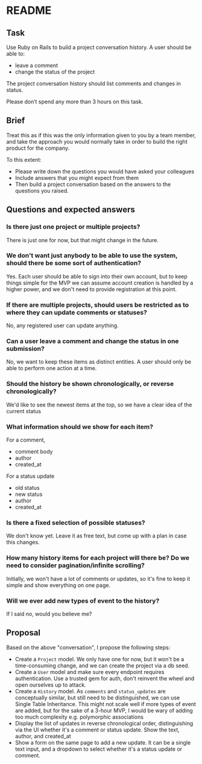 # README

## Task
Use Ruby on Rails to build a project conversation history. A user should be able to:

- leave a comment
- change the status of the project

The project conversation history should list comments and changes in status. 

Please don’t spend any more than 3 hours on this task.

## Brief

Treat this as if this was the only information given to you by a team member, and take the approach you would normally take in order to build the right product for the company. 

To this extent:

- Please write down the questions you would have asked your colleagues
- Include answers that you might expect from them
- Then build a project conversation based on the answers to the questions you raised.

## Questions and expected answers
### Is there just one project or multiple projects?
There is just one for now, but that might change in the future. 

### We don't want just anybody to be able to use the system, should there be some sort of authentication?
Yes. Each user should be able to sign into their own account, but to keep things simple for the MVP we can assume account creation is handled by a higher power, and we don't need to provide registration at this point. 

### If there are multiple projects, should users be restricted as to where they can update comments or statuses?
No, any registered user can update anything. 

### Can a user leave a comment and change the status in one submission?
No, we want to keep these items as distinct entities. A user should only be able to perform one action at a time.

### Should the history be shown chronologically, or reverse chronologically? 
We'd like to see the newest items at the top, so we have a clear idea of the current status

### What information should we show for each item?
For a comment, 
- comment body
- author
- created_at

For a status update
- old status
- new status
- author
- created_at

### Is there a fixed selection of possible statuses?
We don't know yet. Leave it as free text, but come up with a plan in case this changes.

### How many history items for each project will there be? Do we need to consider pagination/infinite scrolling?
Initially, we won't have a lot of comments or updates, so it's fine to keep it simple and show everything on one page. 

### Will we ever add new types of event to the history? 
If I said no, would you believe me? 




## Proposal
Based on the above "conversation", I propose the following steps:
- Create a `Project` model. We only have one for now, but it won't be a time-consuming change, and we can create the project via a db seed. 
- Create a `User` model and make sure every endpoint requires authentication. Use a trusted gem for auth, don't reinvent the wheel and open ourselves up to attack. 
- Create a `History` model. As `comments` and `status_updates` are conceptually similar, but still need to be distinguished, we can use Single Table Inheritance. This might not scale well if more types of event are added, but for the sake of a 3-hour MVP, I would be wary of adding too much complexity e.g. polymorphic associations
- Display the list of updates in reverse chronological order, distinguishing via the UI whether it's a comment or status update. Show the text, author, and created_at
- Show a form on the same page to add a new update. It can be a single text input, and a dropdown to select whether it's a status update or comment. 


